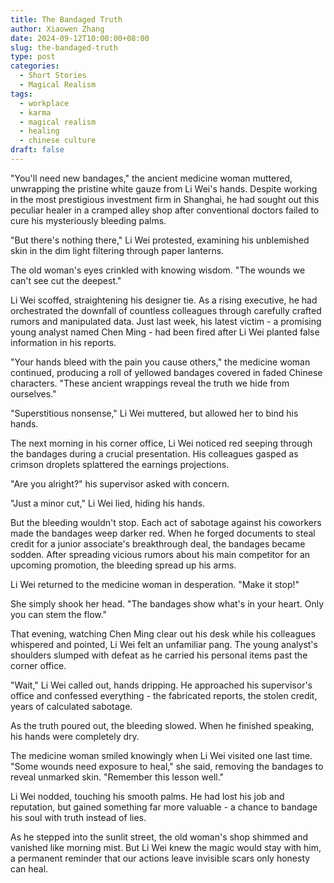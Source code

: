 ```yaml
---
title: The Bandaged Truth
author: Xiaowen Zhang
date: 2024-09-12T10:00:00+08:00
slug: the-bandaged-truth
type: post
categories:
  - Short Stories
  - Magical Realism
tags:
  - workplace
  - karma
  - magical realism
  - healing
  - chinese culture
draft: false
---
```


"You'll need new bandages," the ancient medicine woman muttered, unwrapping the pristine white gauze from Li Wei's hands. Despite working in the most prestigious investment firm in Shanghai, he had sought out this peculiar healer in a cramped alley shop after conventional doctors failed to cure his mysteriously bleeding palms.

"But there's nothing there," Li Wei protested, examining his unblemished skin in the dim light filtering through paper lanterns.

The old woman's eyes crinkled with knowing wisdom. "The wounds we can't see cut the deepest."

Li Wei scoffed, straightening his designer tie. As a rising executive, he had orchestrated the downfall of countless colleagues through carefully crafted rumors and manipulated data. Just last week, his latest victim - a promising young analyst named Chen Ming - had been fired after Li Wei planted false information in his reports.

"Your hands bleed with the pain you cause others," the medicine woman continued, producing a roll of yellowed bandages covered in faded Chinese characters. "These ancient wrappings reveal the truth we hide from ourselves."

"Superstitious nonsense," Li Wei muttered, but allowed her to bind his hands.

The next morning in his corner office, Li Wei noticed red seeping through the bandages during a crucial presentation. His colleagues gasped as crimson droplets splattered the earnings projections.

"Are you alright?" his supervisor asked with concern.

"Just a minor cut," Li Wei lied, hiding his hands.

But the bleeding wouldn't stop. Each act of sabotage against his coworkers made the bandages weep darker red. When he forged documents to steal credit for a junior associate's breakthrough deal, the bandages became sodden. After spreading vicious rumors about his main competitor for an upcoming promotion, the bleeding spread up his arms.

Li Wei returned to the medicine woman in desperation. "Make it stop!"

She simply shook her head. "The bandages show what's in your heart. Only you can stem the flow."

That evening, watching Chen Ming clear out his desk while his colleagues whispered and pointed, Li Wei felt an unfamiliar pang. The young analyst's shoulders slumped with defeat as he carried his personal items past the corner office.

"Wait," Li Wei called out, hands dripping. He approached his supervisor's office and confessed everything - the fabricated reports, the stolen credit, years of calculated sabotage.

As the truth poured out, the bleeding slowed. When he finished speaking, his hands were completely dry.

The medicine woman smiled knowingly when Li Wei visited one last time. "Some wounds need exposure to heal," she said, removing the bandages to reveal unmarked skin. "Remember this lesson well."

Li Wei nodded, touching his smooth palms. He had lost his job and reputation, but gained something far more valuable - a chance to bandage his soul with truth instead of lies.

As he stepped into the sunlit street, the old woman's shop shimmed and vanished like morning mist. But Li Wei knew the magic would stay with him, a permanent reminder that our actions leave invisible scars only honesty can heal.